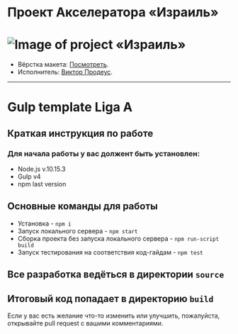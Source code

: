 # Проект Акселератора «Израиль»
# ![Image of project «Израиль»](https://github.com/ViktorProdeus/israel_es6/blob/master/izrael.jpg)

* Вёрстка макета: [Посмотреть](https://viktorprodeus.github.io/israel_es6/build/).  
* Исполнитель: [Виктор Продеус](https://up.htmlacademy.ru/adaptive/16/user/814599).
---

# Gulp template Liga A
## Краткая инструкция по работе
### Для начала работы у вас должент быть установлен:
* Node.js v.10.15.3
* Gulp v4
* npm last version
## Основные команды для работы
* Установка - `npm i`
* Запуск локального сервера - `npm start`
* Сборка проекта без запуска локального сервера - `npm run-script build`
* Запуск тестирования на соответствия код-гайдам - `npm test`

## Все разработка ведёться в директории `source`
## Итоговый код попадает в директорию `build`

Если у вас есть желание что-то изменить или улучшить, пожалуйста, открывайте pull request с вашими комментариями.
